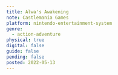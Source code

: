 ```yaml
---
title: Alwa's Awakening
note: Castlemania Games
platform: nintendo-entertainment-system
genre:
  - action-adventure
physical: true
digital: false
guide: false
pending: false
posted: 2022-05-13
---
```

